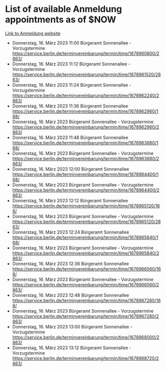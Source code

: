 # List of available Anmeldung appointments as of $NOW
[Link to Anmeldung website](https://service.berlin.de/terminvereinbarung/termin/tag.php?termin=1&anliegen[]=120686&dienstleisterlist=122210,122217,327316,122219,327312,122227,327314,122231,327346,122243,327348,122254,122252,329742,122260,329745,122262,329748,122271,327278,122273,327274,122277,327276,330436,122280,327294,122282,327290,122284,327292,122291,327270,122285,327266,122286,327264,122296,327268,150230,329760,122297,327286,122294,327284,122312,329763,122314,329775,122304,327330,122311,327334,122309,327332,317869,122281,327352,122279,329772,122283,122276,327324,122274,327326,122267,329766,122246,327318,122251,327320,122257,327322,122208,327298,122226,327300&herkunft=http%3A%2F%2Fservice.berlin.de%2Fdienstleistung%2F120686%2F)
- Donnerstag, 16. März 2023 11:00 Bürgeramt Sonnenallee - Vorzugstermine https://service.berlin.de/terminvereinbarung/termin/time/1678960800/2863/
- Donnerstag, 16. März 2023 11:12 Bürgeramt Sonnenallee - Vorzugstermine https://service.berlin.de/terminvereinbarung/termin/time/1678961520/2863/
- Donnerstag, 16. März 2023 11:24 Bürgeramt Sonnenallee - Vorzugstermine https://service.berlin.de/terminvereinbarung/termin/time/1678962240/2863/
- Donnerstag, 16. März 2023 11:36 Bürgeramt Sonnenallee https://service.berlin.de/terminvereinbarung/termin/time/1678962960/168/
- Donnerstag, 16. März 2023  Bürgeramt Sonnenallee - Vorzugstermine https://service.berlin.de/terminvereinbarung/termin/time/1678962960/2863/
- Donnerstag, 16. März 2023 11:48 Bürgeramt Sonnenallee https://service.berlin.de/terminvereinbarung/termin/time/1678963680/168/
- Donnerstag, 16. März 2023  Bürgeramt Sonnenallee - Vorzugstermine https://service.berlin.de/terminvereinbarung/termin/time/1678963680/2863/
- Donnerstag, 16. März 2023 12:00 Bürgeramt Sonnenallee https://service.berlin.de/terminvereinbarung/termin/time/1678964400/168/
- Donnerstag, 16. März 2023  Bürgeramt Sonnenallee - Vorzugstermine https://service.berlin.de/terminvereinbarung/termin/time/1678964400/2863/
- Donnerstag, 16. März 2023 12:12 Bürgeramt Sonnenallee https://service.berlin.de/terminvereinbarung/termin/time/1678965120/168/
- Donnerstag, 16. März 2023  Bürgeramt Sonnenallee - Vorzugstermine https://service.berlin.de/terminvereinbarung/termin/time/1678965120/2863/
- Donnerstag, 16. März 2023 12:24 Bürgeramt Sonnenallee https://service.berlin.de/terminvereinbarung/termin/time/1678965840/168/
- Donnerstag, 16. März 2023  Bürgeramt Sonnenallee - Vorzugstermine https://service.berlin.de/terminvereinbarung/termin/time/1678965840/2863/
- Donnerstag, 16. März 2023 12:36 Bürgeramt Sonnenallee https://service.berlin.de/terminvereinbarung/termin/time/1678966560/168/
- Donnerstag, 16. März 2023  Bürgeramt Sonnenallee - Vorzugstermine https://service.berlin.de/terminvereinbarung/termin/time/1678966560/2863/
- Donnerstag, 16. März 2023 12:48 Bürgeramt Sonnenallee https://service.berlin.de/terminvereinbarung/termin/time/1678967280/168/
- Donnerstag, 16. März 2023  Bürgeramt Sonnenallee - Vorzugstermine https://service.berlin.de/terminvereinbarung/termin/time/1678967280/2863/
- Donnerstag, 16. März 2023 13:00 Bürgeramt Sonnenallee - Vorzugstermine https://service.berlin.de/terminvereinbarung/termin/time/1678968000/2863/
- Donnerstag, 16. März 2023 13:12 Bürgeramt Sonnenallee - Vorzugstermine https://service.berlin.de/terminvereinbarung/termin/time/1678968720/2863/
